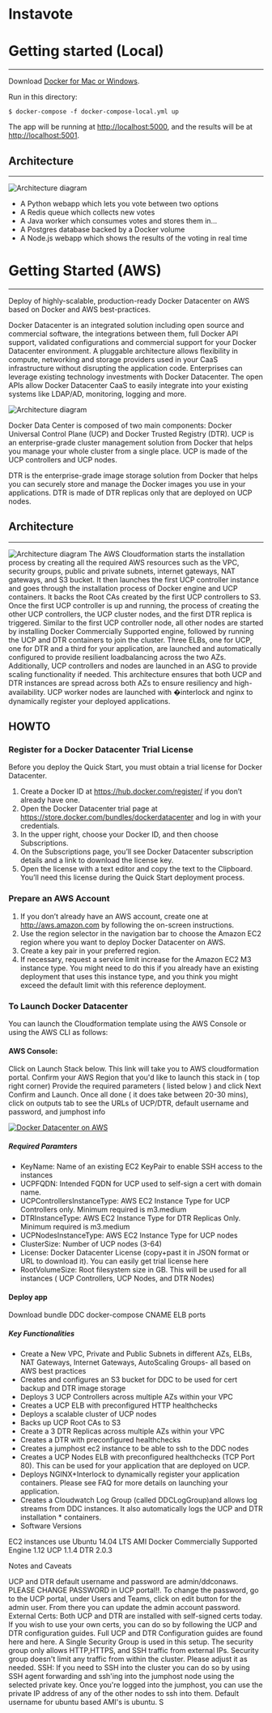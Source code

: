 Instavote
=========

# Getting started (Local)
---------------

Download [Docker for Mac or Windows](https://www.docker.com).

Run in this directory:

    $ docker-compose -f docker-compose-local.yml up

The app will be running at [http://localhost:5000](http://localhost:5000), and the results will be at [http://localhost:5001](http://localhost:5001).

## Architecture
-----

![Architecture diagram](architecture.png)

* A Python webapp which lets you vote between two options
* A Redis queue which collects new votes
* A Java worker which consumes votes and stores them in…
* A Postgres database backed by a Docker volume
* A Node.js webapp which shows the results of the voting in real time

# Getting Started (AWS)
---------------

Deploy of highly-scalable, production-ready Docker Datacenter on AWS based on Docker and AWS best-practices.

Docker Datacenter is an integrated solution including open source and commercial software, the integrations between them, full Docker API support, validated configurations and commercial support for your Docker Datacenter environment. A pluggable architecture allows flexibility in compute, networking and storage providers used in your CaaS infrastructure without disrupting the application code. Enterprises can leverage existing technology investments with Docker Datacenter. The open APIs allow Docker Datacenter CaaS to easily integrate into your existing systems like LDAP/AD, monitoring, logging and more.


![Architecture diagram](design_0.png)

Docker Data Center is composed of two main components: Docker Universal Control Plane (UCP) and Docker Trusted Registry (DTR). UCP is an enterprise-grade cluster management solution from Docker that helps you manage your whole cluster from a single place. UCP is made of the UCP controllers and UCP nodes.

DTR is the enterprise-grade image storage solution from Docker that helps you can securely store and manage the Docker images you use in your applications. DTR is made of DTR replicas only that are deployed on UCP nodes.

## Architecture
------------
![Architecture diagram](design_3.png)
The AWS Cloudformation starts the installation process by creating all the required AWS resources such as the VPC, security groups, public and private subnets, internet gateways, NAT gateways, and S3 bucket. It then launches the first UCP controller instance and goes through the installation process of Docker engine and UCP containers. It backs the Root CAs created by the first UCP controllers to S3. Once the first UCP controller is up and running, the process of creating the other UCP controllers, the UCP cluster nodes, and the first DTR replica is triggered. Similar to the first UCP controller node, all other nodes are started by installing Docker Commercially Supported engine, followed by running the UCP and DTR containers to join the cluster. Three ELBs, one for UCP, one for DTR and a third for your application, are launched and automatically configured to provide resilient loadbalancing across the two AZs. Additionally, UCP controllers and nodes are launched in an ASG to provide scaling functionality if needed. This architecture ensures that both UCP and DTR instances are spread across both AZs to ensure resiliency and high-availability. UCP worker nodes are launched with �interlock and nginx to dynamically register your deployed applications.

## HOWTO

### Register for a Docker Datacenter Trial License
Before you deploy the Quick Start, you must obtain a trial license for Docker Datacenter.
1. Create a Docker ID at https://hub.docker.com/register/ if you don’t already have one.
2. Open the Docker Datacenter trial page at https://store.docker.com/bundles/dockerdatacenter
and log in with your credentials.
3. In the upper right, choose your Docker ID, and then choose Subscriptions.
4. On the Subscriptions page, you’ll see Docker Datacenter subscription details and a link
to download the license key.
5. Open the license with a text editor and copy the text to the Clipboard. You’ll need this
license during the Quick Start deployment process.

### Prepare an AWS Account
1. If you don’t already have an AWS account, create one at http://aws.amazon.com by
following the on-screen instructions.
2. Use the region selector in the navigation bar to choose the Amazon EC2 region where
you want to deploy Docker Datacenter on AWS.
3. Create a key pair in your preferred region.
4. If necessary, request a service limit increase for the Amazon EC2 M3 instance type. You
might need to do this if you already have an existing deployment that uses this instance
type, and you think you might exceed the default limit with this reference deployment.


### To Launch Docker Datacenter

You can launch the Cloudformation template using the AWS Console or using the AWS CLI as follows:
#### AWS Console:

Click on Launch Stack below. This link will take you to AWS cloudformation portal.
Confirm your AWS Region that you'd like to launch this stack in ( top right corner)
Provide the required parameters ( listed below ) and click Next
Confirm and Launch.
Once all done ( it does take between 20-30 mins), click on outputs tab to see the URLs of UCP/DTR, default username and password, and jumphost info

<p><a href="https://console.aws.amazon.com/cloudformation/home?#/stacks/new?stackName=DockerDatacenter&amp;templateURL=https://s3-us-west-2.amazonaws.com/ddc-on-aws-public/ddc_on_aws.json"><img src="https://camo.githubusercontent.com/210bb3bfeebe0dd2b4db57ef83837273e1a51891/68747470733a2f2f73332e616d617a6f6e6177732e636f6d2f636c6f7564666f726d6174696f6e2d6578616d706c65732f636c6f7564666f726d6174696f6e2d6c61756e63682d737461636b2e706e67" alt="Docker Datacenter on AWS" data-canonical-src="https://s3.amazonaws.com/cloudformation-examples/cloudformation-launch-stack.png" style="max-width:100%;"></a></p>

##### Required Paramters

* KeyName: Name of an existing EC2 KeyPair to enable SSH access to the instances
* UCPFQDN: Intended FQDN for UCP used to self-sign a cert with domain name.
* UCPControllersInstanceType: AWS EC2 Instance Type for UCP Controllers only. Minimum required is m3.medium
* DTRInstanceType: AWS EC2 Instance Type for DTR Replicas Only. Minimum required is m3.medium
* UCPNodesInstanceType: AWS EC2 Instance Type for UCP nodes
* ClusterSize: Number of UCP nodes (3-64)
* License: Docker Datacenter License (copy+past it in JSON format or URL to download it). You can easily get trial license here
* RootVolumeSize: Root filesystem size in GB. This will be used for all instances ( UCP Controllers, UCP Nodes, and DTR Nodes)

#### Deploy app
Download bundle
DDC
docker-compose
CNAME
ELB ports

##### Key Functionalities

* Create a New VPC, Private and Public Subnets in different AZs, ELBs, NAT Gateways, Internet Gateways, AutoScaling Groups- all based on AWS best practices
* Creates and configures an S3 bucket for DDC to be used for cert backup and DTR image storage
* Deploys 3 UCP Controllers across multiple AZs within your VPC
* Creates a UCP ELB with preconfigured HTTP healthchecks
* Deploys a scalable cluster of UCP nodes
* Backs up UCP Root CAs to S3
* Create a 3 DTR Replicas across multiple AZs within your VPC
* Creates a DTR with preconfigured healthchecks
* Creates a jumphost ec2 instance to be able to ssh to the DDC nodes
* Creates a UCP Nodes ELB with preconfigured healthchecks (TCP Port 80). This can be used for your application that are deployed on UCP.
* Deploys NGINX+Interlock to dynamically register your application containers. Please see FAQ for more details on launching your application.
* Creates a Cloudwatch Log Group (called DDCLogGroup)and allows log streams from DDC instances. It also automatically logs the UCP and DTR installation * containers.
* Software Versions

EC2 instances use Ubuntu 14.04 LTS AMI
Docker Commercially Supported Engine 1.12
UCP 1.1.4
DTR 2.0.3



Notes and Caveats

UCP and DTR default username and password are admin/ddconaws. PLEASE CHANGE PASSWORD in UCP portal!!. To change the password, go to the UCP portal, under Users and Teams, click on edit button for the admin user. From there you can update the admin account password.
External Certs: Both UCP and DTR are installed with self-signed certs today. If you wish to use your own certs, you can do so by following the UCP and DTR configuration guides. Full UCP and DTR Configuration guides are found here and here.
A Single Security Group is used in this setup. The security group only allows HTTP,HTTPS, and SSH traffic from external IPs. Security group doesn't limit any traffic from within the cluster. Please adjust it as needed.
SSH: If you need to SSH into the cluster you can do so by using SSH agent forwarding and ssh'ing into the jumphost node using the selected private key. Once you're logged into the jumphost, you can use the private IP address of any of the other nodes to ssh into them.
Default username for ubuntu based AMI's is ubuntu.
S
